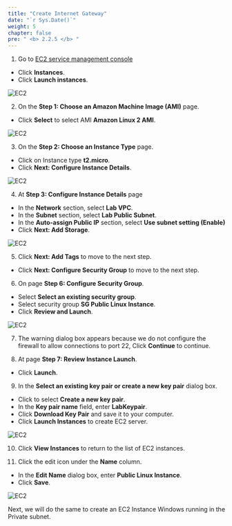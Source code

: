 ```yaml
---
title: "Create Internet Gateway"
date: "`r Sys.Date()`"
weight: 5
chapter: false
pre: " <b> 2.2.5 </b> "
---
```


1. Go to [EC2 service management console](https://console.aws.amazon.com/ec2/v2/home)

- Click **Instances**.
- Click **Launch instances**.

![EC2](/images/2.prerequisite/027-createec2.png)

2. On the **Step 1: Choose an Amazon Machine Image (AMI)** page.

- Click **Select** to select AMI **Amazon Linux 2 AMI**.

![EC2](/images/2.prerequisite/028-createec2.png)

3. On the **Step 2: Choose an Instance Type** page.

- Click on Instance type **t2.micro**.
- Click **Next: Configure Instance Details**.

![EC2](/images/2.prerequisite/029-createec2.png)

4. At **Step 3: Configure Instance Details** page

- In the **Network** section, select **Lab VPC**.
- In the **Subnet** section, select **Lab Public Subnet**.
- In the **Auto-assign Public IP** section, select **Use subnet setting (Enable)**
- Click **Next: Add Storage**.

![EC2](/images/2.prerequisite/030-createec2.png)

5. Click **Next: Add Tags** to move to the next step.

- Click **Next: Configure Security Group** to move to the next step.

6. On page **Step 6: Configure Security Group**.

- Select **Select an existing security group**.
- Select security group **SG Public Linux Instance**.
- Click **Review and Launch**.

![EC2](/images/2.prerequisite/031-createec2.png)

7. The warning dialog box appears because we do not configure the firewall to allow connections to port 22, Click **Continue** to continue.

8. At page **Step 7: Review Instance Launch**.

- Click **Launch**.

9. In the **Select an existing key pair or create a new key pair** dialog box.

- Click to select **Create a new key pair**.
- In the **Key pair name** field, enter **LabKeypair**.
- Click **Download Key Pair** and save it to your computer.
- Click **Launch Instances** to create EC2 server.

![EC2](/images/2.prerequisite/032-createec2.png)

10. Click **View Instances** to return to the list of EC2 instances.

11. Click the edit icon under the **Name** column.

- In the **Edit Name** dialog box, enter **Public Linux Instance**.
- Click **Save**.

![EC2](/images/2.prerequisite/033-createec2.png)

Next, we will do the same to create an EC2 Instance Windows running in the Private subnet.
